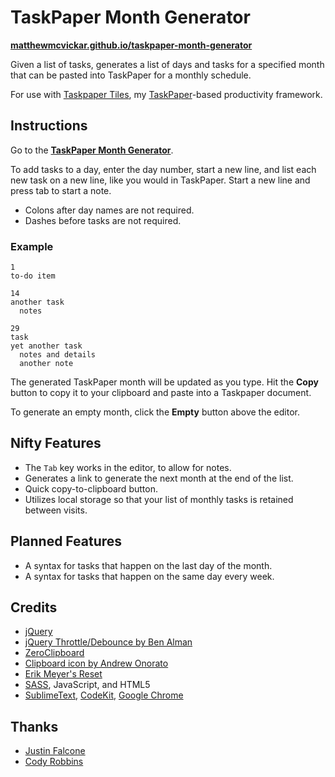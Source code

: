 # TaskPaper Month Generator

**[matthewmcvickar.github.io/taskpaper-month-generator](http://matthewmcvickar.github.io/taskpaper-month-generator)**

Given a list of tasks, generates a list of days and tasks for a specified month that can be pasted into TaskPaper for a monthly schedule.

For use with [Taskpaper Tiles](https://github.com/matthewmcvickar/taskpapertiles), my [TaskPaper](http://www.hogbaysoftware.com/products/taskpaper)-based productivity framework.


## Instructions

Go to the **[TaskPaper Month Generator](http://matthewmcvickar.github.io/taskpaper-month-generator)**.

To add tasks to a day, enter the day number, start a new line, and list each new task on a new line, like you would in TaskPaper. Start a new line and press tab to start a note.

- Colons after day names are not required.
- Dashes before tasks are not required.

### Example

```
1
to-do item

14
another task
  notes

29
task
yet another task
  notes and details
  another note
```

The generated TaskPaper month will be updated as you type. Hit the **Copy** button to copy it to your clipboard and paste into a Taskpaper document.

To generate an empty month, click the **Empty** button above the editor.


## Nifty Features

- The `Tab` key works in the editor, to allow for notes.
- Generates a link to generate the next month at the end of the list.
- Quick copy-to-clipboard button.
- Utilizes local storage so that your list of monthly tasks is retained between visits.


## Planned Features

- A syntax for tasks that happen on the last day of the month.
- A syntax for tasks that happen on the same day every week.


## Credits

- [jQuery](http://jquery.com/)
- [jQuery Throttle/Debounce by Ben Alman](http://benalman.com/projects/jquery-throttle-debounce-plugin/)
- [ZeroClipboard](http://zeroclipboard.org/)
- [Clipboard icon by Andrew Onorato](http://thenounproject.com/term/clipboard/17413/)
- [Erik Meyer's Reset](http://meyerweb.com/eric/tools/css/reset/)
- [SASS](http://sass-lang.com/), JavaScript, and HTML5
- [SublimeText](http://www.sublimetext.com/), [CodeKit](https://incident57.com/codekit/), [Google Chrome](https://www.google.com/chrome)


## Thanks

- [Justin Falcone](http://justinfalcone.com)
- [Cody Robbins](http://twitter.com/codyrobbins)
